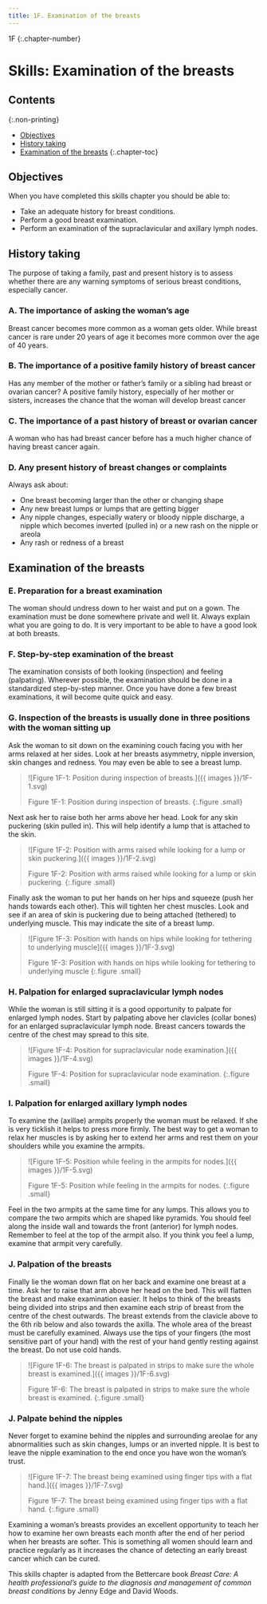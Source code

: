 ```yaml
---
title: 1F. Examination of the breasts
---
```


1F
{:.chapter-number}

# Skills: Examination of the breasts

## Contents
{:.non-printing}

*   [Objectives](#objectives)
*   [History taking](#history-taking)
*   [Examination of the breasts](#examination-of-the-breasts)
{:.chapter-toc}

## Objectives

When you have completed this skills chapter you should be able to:

*	Take an adequate history for breast conditions.
*	Perform a good breast examination.
*	Perform an examination of the supraclavicular and axillary lymph nodes.

## History taking

The purpose of taking a family, past and present history is to assess whether there are any warning symptoms of serious breast conditions, especially cancer.

### A. The importance of asking the woman’s age

Breast cancer becomes more common as a woman gets older. While breast cancer is rare under 20 years of age it becomes more common over the age of 40 years.

### B. The importance of a positive family history of breast cancer

Has any member of the mother or father’s family or a sibling had breast or ovarian cancer? A positive family history, especially of her mother or sisters, increases the chance that the woman will develop breast cancer

### C. The importance of a past history of breast or ovarian cancer

A woman who has had breast cancer before has a much higher chance of having breast cancer again.

### D. Any present history of breast changes or complaints

Always ask about:

*	One breast becoming larger than the other or changing shape
*	Any new breast lumps or lumps that are getting bigger
*	Any nipple changes, especially watery or bloody nipple discharge, a nipple which becomes inverted (pulled in) or a new rash on the nipple or areola
*	Any rash or redness of a breast

## Examination of the breasts

### E. Preparation for a breast examination

The woman should undress down to her waist and put on a gown. The examination must be done somewhere private and well lit. Always explain what you are going to do. It is very important to be able to have a good look at both breasts.

### F. Step-by-step examination of the breast

The examination consists of both looking (inspection) and feeling (palpating). Wherever possible, the examination should be done in a standardized step-by-step manner. Once you have done a few breast examinations, it will become quite quick and easy.

### G. Inspection of the breasts is usually done in three positions with the woman sitting up

Ask the woman to sit down on the examining couch facing you with her arms relaxed at her sides. Look at her breasts asymmetry, nipple inversion, skin changes and redness. You may even be able to see a breast lump.

> ![Figure 1F-1: Position during inspection of breasts.]({{ images }}/1F-1.svg)
> 
> Figure 1F-1: Position during inspection of breasts.
{:.figure .small}

Next ask her to raise both her arms above her head. Look for any skin puckering (skin pulled in). This will help identify a lump that is attached to the skin.

> ![Figure 1F-2: Position with arms raised while looking for a lump or skin puckering.]({{ images }}/1F-2.svg)
> 
> Figure 1F-2: Position with arms raised while looking for a lump or skin puckering.
{:.figure .small}

Finally ask the woman to put her hands on her hips and squeeze (push her hands towards each other). This will tighten her chest muscles. Look and see if an area of skin is puckering due to being attached (tethered) to underlying muscle. This may indicate the site of a breast lump.

> ![Figure 1F-3: Position with hands on hips while looking for tethering to underlying muscle]({{ images }}/1F-3.svg)
> 
> Figure 1F-3: Position with hands on hips while looking for tethering to underlying muscle
{:.figure .small}

### H. Palpation for enlarged supraclavicular lymph nodes

While the woman is still sitting it is a good opportunity to palpate for enlarged lymph nodes. Start by palpating above her clavicles (collar bones) for an enlarged supraclavicular lymph node. Breast cancers towards the centre of the chest may spread to this site.

> ![Figure 1F-4: Position for supraclavicular node examination.]({{ images }}/1F-4.svg)
> 
> Figure 1F-4: Position for supraclavicular node examination.
{:.figure .small}

### I. Palpation for enlarged axillary lymph nodes

To examine the (axillae) armpits properly the woman must be relaxed. If she is very ticklish it helps to press more firmly. The best way to get a woman to relax her muscles is by asking her to extend her arms and rest them on your shoulders while you examine the armpits.

> ![Figure 1F-5: Position while feeling in the armpits for nodes.]({{ images }}/1F-5.svg)
> 
> Figure 1F-5: Position while feeling in the armpits for nodes.
{:.figure .small}

Feel in the two armpits at the same time for any lumps. This allows you to compare the two armpits which are shaped like pyramids. You should feel along the inside wall and towards the front (anterior) for lymph nodes. Remember to feel at the top of the armpit also. If you think you feel a lump, examine that armpit very carefully.

### J. Palpation of the breasts

Finally lie the woman down flat on her back and examine one breast at a time. Ask her to raise that arm above her head on the bed. This will flatten the breast and make examination easier. It helps to think of the breasts being divided into strips and then examine each strip of breast from the centre of the chest outwards. The breast extends from the clavicle above to the 6th rib below and also towards the axilla. The whole area of the breast must be carefully examined. Always use the tips of your fingers (the most sensitive part of your hand) with the rest of your hand gently resting against the breast. Do not use cold hands.

> ![Figure 1F-6: The breast is palpated in strips to make sure the whole breast is examined.]({{ images }}/1F-6.svg)
> 
> Figure 1F-6: The breast is palpated in strips to make sure the whole breast is examined.
{:.figure .small}

### J. Palpate behind the nipples

Never forget to examine behind the nipples and surrounding areolae for any abnormalities such as skin changes, lumps or an inverted nipple. It is best to leave the nipple examination to the end once you have won the woman’s trust.

> ![Figure 1F-7: The breast being examined using finger tips with a flat hand.]({{ images }}/1F-7.svg)
> 
> Figure 1F-7: The breast being examined using finger tips with a flat hand.
{:.figure .small}

Examining a woman’s breasts provides an excellent opportunity to teach her how to examine her own breasts each month after the end of her period when her breasts are softer. This is something all women should learn and practice regularly as it increases the chance of detecting an early breast cancer which can be cured.

This skills chapter is adapted from the Bettercare book *Breast Care: A health professional’s guide to the diagnosis and management of common breast conditions* by Jenny Edge and David Woods.
